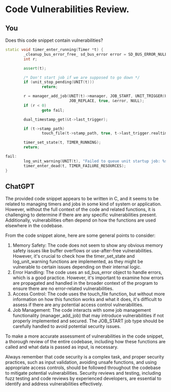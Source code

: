 # Code Vulnerabilities Review.

## You
Does this code snippet contain vulnerabilities?
```cpp
static void timer_enter_running(Timer *t) {
        _cleanup_bus_error_free_ sd_bus_error error = SD_BUS_ERROR_NULL;
        int r;

        assert(t);

        /* Don't start job if we are supposed to go down */
        if (unit_stop_pending(UNIT(t)))
                return;

        r = manager_add_job(UNIT(t)->manager, JOB_START, UNIT_TRIGGER(UNIT(t)),
                            JOB_REPLACE, true, &error, NULL);
        if (r < 0)
                goto fail;

        dual_timestamp_get(&t->last_trigger);

        if (t->stamp_path)
                touch_file(t->stamp_path, true, t->last_trigger.realtime, UID_INVALID, GID_INVALID, 0);

        timer_set_state(t, TIMER_RUNNING);
        return;

fail:
        log_unit_warning(UNIT(t), "Failed to queue unit startup job: %s", bus_error_message(&error, r));
        timer_enter_dead(t, TIMER_FAILURE_RESOURCES);
}
```

## ChatGPT
The provided code snippet appears to be written in C, and it seems to be related to managing timers and jobs in some kind of system or application. However, without the full context of the code and related functions, it is challenging to determine if there are any specific vulnerabilities present. Additionally, vulnerabilities often depend on how the functions are used elsewhere in the codebase.

From the code snippet alone, here are some general points to consider:

1. Memory Safety: The code does not seem to show any obvious memory safety issues like buffer overflows or use-after-free vulnerabilities. However, it's crucial to check how the timer_set_state and log_unit_warning functions are implemented, as they might be vulnerable to certain issues depending on their internal logic.
2. Error Handling: The code uses an sd_bus_error object to handle errors, which is a good practice. However, it's important to examine how errors are propagated and handled in the broader context of the program to ensure there are no error-related vulnerabilities.
3. Access Control: The code uses the touch_file function, but without more information on how this function works and what it does, it's difficult to assess if there are any potential access control vulnerabilities.
4. Job Management: The code interacts with some job management functionality (manager_add_job) that may introduce vulnerabilities if not properly implemented and secured. The JOB_START job type should be carefully handled to avoid potential security issues.

To make a more accurate assessment of vulnerabilities in the code snippet, a thorough review of the entire codebase, including how these functions are called and what data is passed as input, is necessary.

Always remember that code security is a complex task, and proper security practices, such as input validation, avoiding unsafe functions, and using appropriate access controls, should be followed throughout the codebase to mitigate potential vulnerabilities. Security reviews and testing, including fuzz testing and code reviews by experienced developers, are essential to identify and address vulnerabilities effectively.

